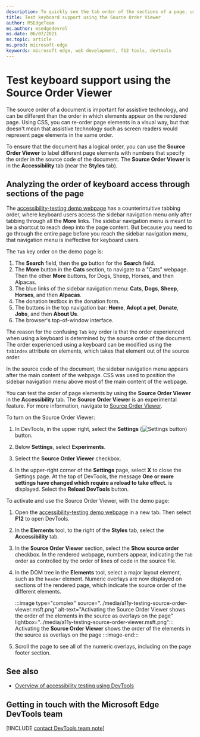 ```yaml
---
description: To quickly see the tab order of the sections of a page, use the Source Order Viewer in the Accessibility tool, to the right of the Styles tab.
title: Test keyboard support using the Source Order Viewer
author: MSEdgeTeam
ms.author: msedgedevrel
ms.date: 06/07/2021
ms.topic: article
ms.prod: microsoft-edge
keywords: microsoft edge, web development, f12 tools, devtools
---
```

# Test keyboard support using the Source Order Viewer

The source order of a document is important for assistive technology, and can be different than the order in which elements appear on the rendered page.  Using CSS, you can re-order page elements in a visual way, but that doesn't mean that assistive technology such as screen readers would represent page elements in the same order.

To ensure that the document has a logical order, you can use the **Source Order Viewer** to label different page elements with numbers that specify the order in the source code of the document.  The **Source Order Viewer** is in the **Accessibility** tab (near the **Styles** tab).


## Analyzing the order of keyboard access through sections of the page

The [accessibility-testing demo webpage][DevToolsA11yErrorsDemopage] has a counterintuitive tabbing order, where keyboard users access the sidebar navigation menu only after tabbing through all the **More** links.  The sidebar navigation menu is meant to be a shortcut to reach deep into the page content.  But because you need to go through the entire page before you reach the sidebar navigation menu, that navigation menu is ineffective for keyboard users.

The `Tab` key order on the demo page is:
1. The **Search** field, then the **go** button for the **Search** field.
1. The **More** button in the **Cats** section, to navigate to a "Cats" webpage.  Then the other **More** buttons, for Dogs, Sheep, Horses, and then Alpacas.
1. The blue links of the sidebar navigation menu: **Cats**, **Dogs**, **Sheep**, **Horses**, and then **Alpacas**.
1. The donation textbox in the donation form.
1. The buttons in the top navigation bar: **Home**, **Adopt a pet**, **Donate**, **Jobs**, and then **About Us**.
1. The browser's top-of-window interface.

The reason for the confusing `Tab` key order is that the order experienced when using a keyboard is determined by the source order of the document.  The order experienced using a keyboard can be modified using the `tabindex` attribute on elements, which takes that element out of the source order.

In the source code of the document, the sidebar navigation menu appears after the main content of the webpage.  CSS was used to position the sidebar navigation menu above most of the main content of the webpage.

You can test the order of page elements by using the **Source Order Viewer** in the **Accessibility** tab.  The **Source Order Viewer** is an experimental feature. For more information, navigate to [Source Order Viewer](../experimental-features/index.md#source-order-viewer).


To turn on the Source Order Viewer:

1.  In DevTools, in the upper right, select the **Settings** \(![Settings button](../media/settings-button-icon.msft.png)\) button.

1.  Below **Settings**, select **Experiments**.

1.  Select the **Source Order Viewer** checkbox.

1.  In the upper-right corner of the **Settings** page, select **X** to close the Settings page.  At the top of DevTools, the message **One or more settings have changed which require a reload to take effect.** is displayed.  Select the **Reload DevTools** button.



To activate and use the Source Order Viewer, with the demo page:

1.  Open the [accessibility-testing demo webpage][DevToolsA11yErrorsDemopage] in a new tab.  Then select **F12** to open DevTools.

1.  In the **Elements** tool, to the right of the **Styles** tab, select the **Accessibility** tab.

1.  In the **Source Order Viewer** section, select the **Show source order** checkbox.  In the rendered webpage, numbers appear, indicating the `Tab` order as controlled by the order of lines of code in the source file.

1.  In the DOM tree in the **Elements** tool, select a major layout element, such as the `header` element.  Numeric overlays are now displayed on sections of the rendered page, which indicate the source order of the different elements.

    :::image type="complex" source="../media/a11y-testing-source-order-viewer.msft.png" alt-text="Activating the Source Order Viewer shows the order of the elements in the source as overlays on the page" lightbox="../media/a11y-testing-source-order-viewer.msft.png":::
        Activating the **Source Order Viewer** shows the order of the elements in the source as overlays on the page
    :::image-end:::

1.  Scroll the page to see all of the numeric overlays, including on the page footer section.


## See also

*  [Overview of accessibility testing using DevTools](accessibility-testing-in-devtools.md)


## Getting in touch with the Microsoft Edge DevTools team

[!INCLUDE [contact DevTools team note](../includes/contact-devtools-team-note.md)]


<!-- links -->
[DevToolsA11yErrorsDemopage]: https://microsoftedge.github.io/DevToolsSamples/a11y-testing/page-with-errors.html "Accessibility-testing demo webpage | GitHub"
